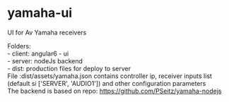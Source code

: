 # yamaha-ui
UI for Av Yamaha receivers

Folders:
<br> - client:  angular6 - ui
<br> - server: nodeJs backend
<br> - dist: production files for deploy to server
<br>File :dist/assets/yamaha.json contains controller ip, receiver inputs list (default si ['SERVER', 'AUDIO1']) and other configuration parameters
<br>The backend is based on repo: https://github.com/PSeitz/yamaha-nodejs
